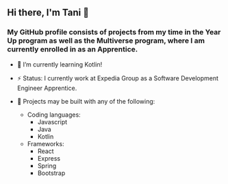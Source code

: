 ## Hi there, I'm Tani 👋

### My GitHub profile consists of projects from my time in the Year Up program as well as the Multiverse program, where I am currently enrolled in as an Apprentice.

- 🌱 I’m currently learning Kotlin!

- ⚡ Status: I currently work at Expedia Group as a Software Development Engineer Apprentice.

- 💬 Projects may be built with any of the following:
  - Coding languages:
    - Javascript
    - Java
    - Kotlin
  - Frameworks:
    - React
    - Express
    - Spring
    - Bootstrap
    

